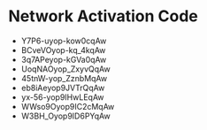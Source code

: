 # Network Activation Code
* Y7P6-uyop-kow0cqAw
* BCveVOyop-kq_4kqAw
* 3q7APeyop-kGVa0qAw
* UoqNAOyop_ZxyvQqAw
* 45tnW-yop_ZznbMqAw
* eb8iAeyop9JVTrQqAw
* yx-56-yop9IHwLEqAw
* WWso9Oyop9IC2cMqAw
* W3BH_Oyop9ID6PYqAw